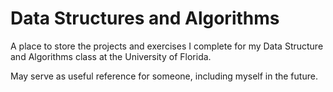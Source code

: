 # Data Structures and Algorithms

A place to store the projects and exercises I complete for my Data Structure and Algorithms class at the University of Florida. 

May serve as useful reference for someone, including myself in the future.